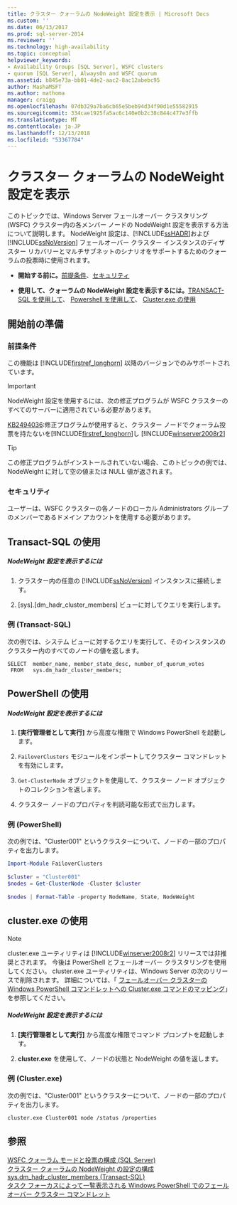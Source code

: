 ```yaml
---
title: クラスター クォーラムの NodeWeight 設定を表示 | Microsoft Docs
ms.custom: ''
ms.date: 06/13/2017
ms.prod: sql-server-2014
ms.reviewer: ''
ms.technology: high-availability
ms.topic: conceptual
helpviewer_keywords:
- Availability Groups [SQL Server], WSFC clusters
- quorum [SQL Server], AlwaysOn and WSFC quorum
ms.assetid: b845e73a-bb01-4de2-aac2-8ac12abebc95
author: MashaMSFT
ms.author: mathoma
manager: craigg
ms.openlocfilehash: 07db329a7ba6cb65e5beb94d34f90d1e55582915
ms.sourcegitcommit: 334cae1925fa5ac6c140e0b2c38c844c477e3ffb
ms.translationtype: MT
ms.contentlocale: ja-JP
ms.lasthandoff: 12/13/2018
ms.locfileid: "53367784"
---
```

# <a name="view-cluster-quorum-nodeweight-settings"></a>クラスター クォーラムの NodeWeight 設定を表示
  このトピックでは、Windows Server フェールオーバー クラスタリング (WSFC) クラスター内の各メンバー ノードの NodeWeight 設定を表示する方法について説明します。 NodeWeight 設定は、[!INCLUDE[ssHADR](../../../includes/sshadr-md.md)]および [!INCLUDE[ssNoVersion](../../../includes/ssnoversion-md.md)] フェールオーバー クラスター インスタンスのディザスター リカバリーとマルチサブネットのシナリオをサポートするためのクォーラムの投票時に使用されます。  
  
-   **開始する前に。**[前提条件](#Prerequisites)、[セキュリティ](#Security)  
  
-   **使用して、クォーラムの NodeWeight 設定を表示するには。**[TRANSACT-SQL を使用して](#TsqlProcedure)、 [Powershell を使用して](#PowerShellProcedure)、 [Cluster.exe の使用](#CommandPromptProcedure)  
  
##  <a name="BeforeYouBegin"></a> 開始前の準備  
  
###  <a name="Prerequisites"></a> 前提条件  
 この機能は [!INCLUDE[firstref_longhorn](../../../includes/firstref-longhorn-md.md)] 以降のバージョンでのみサポートされています。  
  
> [!IMPORTANT]  
>  NodeWeight 設定を使用するには、次の修正プログラムが WSFC クラスターのすべてのサーバーに適用されている必要があります。  
>   
>  [KB2494036](https://support.microsoft.com/kb/2494036):修正プログラムが使用すると、クラスター ノードでクォーラム投票を持たないを[!INCLUDE[firstref_longhorn](../../../includes/firstref-longhorn-md.md)]し [!INCLUDE[winserver2008r2](../../../includes/winserver2008r2-md.md)]  
  
> [!TIP]  
>  この修正プログラムがインストールされていない場合、このトピックの例では、NodeWeight に対して空の値または NULL 値が返されます。  
  
###  <a name="Security"></a> セキュリティ  
 ユーザーは、WSFC クラスターの各ノードのローカル Administrators グループのメンバーであるドメイン アカウントを使用する必要があります。  
  
##  <a name="TsqlProcedure"></a> Transact-SQL の使用  
  
##### <a name="to-view-nodeweight-settings"></a>NodeWeight 設定を表示するには  
  
1.  クラスター内の任意の [!INCLUDE[ssNoVersion](../../../includes/ssnoversion-md.md)] インスタンスに接続します。  
  
2.  [sys].[dm_hadr_cluster_members] ビューに対してクエリを実行します。  
  
### <a name="example-transact-sql"></a>例 (Transact-SQL)  
 次の例では、システム ビューに対するクエリを実行して、そのインスタンスのクラスター内のすべてのノードの値を返します。  
  
```tsql  
SELECT  member_name, member_state_desc, number_of_quorum_votes  
 FROM   sys.dm_hadr_cluster_members;  
```  
  
##  <a name="PowerShellProcedure"></a> PowerShell の使用  
  
##### <a name="to-view-nodeweight-settings"></a>NodeWeight 設定を表示するには  
  
1.  **[実行管理者として実行]** から高度な権限で Windows PowerShell を起動します。  
  
2.  `FailoverClusters` モジュールをインポートしてクラスター コマンドレットを有効にします。  
  
3.  `Get-ClusterNode` オブジェクトを使用して、クラスター ノード オブジェクトのコレクションを返します。  
  
4.  クラスター ノードのプロパティを判読可能な形式で出力します。  
  
### <a name="example-powershell"></a>例 (PowerShell)  
 次の例では、"Cluster001" というクラスターについて、ノードの一部のプロパティを出力します。  
  
```powershell  
Import-Module FailoverClusters  
  
$cluster = "Cluster001"  
$nodes = Get-ClusterNode -Cluster $cluster  
  
$nodes | Format-Table -property NodeName, State, NodeWeight  
```  
  
##  <a name="CommandPromptProcedure"></a> cluster.exe の使用  
  
> [!NOTE]  
>  cluster.exe ユーティリティは [!INCLUDE[winserver2008r2](../../../includes/winserver2008r2-md.md)] リリースでは非推奨とされます。  今後は PowerShell とフェールオーバー クラスタリングを使用してください。  cluster.exe ユーティリティは、Windows Server の次のリリースで削除されます。 詳細については、「 [フェールオーバー クラスターの Windows PowerShell コマンドレットへの Cluster.exe コマンドのマッピング](https://technet.microsoft.com/library/ee619744\(WS.10\).aspx)」を参照してください。  
  
##### <a name="to-view-nodeweight-settings"></a>NodeWeight 設定を表示するには  
  
1.  **[実行管理者として実行]** から高度な権限でコマンド プロンプトを起動します。  
  
2.  **cluster.exe** を使用して、ノードの状態と NodeWeight の値を返します。  
  
### <a name="example-clusterexe"></a>例 (Cluster.exe)  
 次の例では、"Cluster001" というクラスターについて、ノードの一部のプロパティを出力します。  
  
```ms-dos  
cluster.exe Cluster001 node /status /properties  
```  
  
## <a name="see-also"></a>参照  
 [WSFC クォーラム モードと投票の構成 &#40;SQL Server&#41;](wsfc-quorum-modes-and-voting-configuration-sql-server.md)   
 [クラスター クォーラムの NodeWeight の設定の構成](configure-cluster-quorum-nodeweight-settings.md)   
 [sys.dm_hadr_cluster_members &#40;Transact-SQL&#41;](/sql/relational-databases/system-dynamic-management-views/sys-dm-hadr-cluster-members-transact-sql)   
 [タスク フォーカスによって一覧表示される Windows PowerShell でのフェールオーバー クラスター コマンドレット](https://technet.microsoft.com/library/ee619761\(WS.10\).aspx)  
  
  
